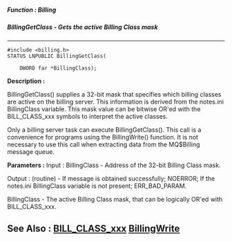 ##### Function : Billing
##### BillingGetClass - Gets the active Billing Class mask
---
```
#include <billing.h>
STATUS LNPUBLIC BillingGetClass(

	DWORD far *BillingClass);
```
**Description :**

BillingGetClass() supplies a 32-bit mask that specifies which billing classes 
are active on the billing server.  This information is derived from the 
notes.ini  BillingClass variable.  This mask value can be bitwise OR'ed with 
the BILL_CLASS_xxx symbols to interpret the active classes. 

Only a billing server task can execute BillingGetClass().  This call is a 
convenience for programs using the BillingWrite() function.  It is not 
necessary to use this call when extracting data from the MQ$Billing message 
queue.

**Parameters :**
Input :
BillingClass  -  Address of the 32-bit Billing Class mask.

Output :
(routine)  -  If message is obtained successfully; NOERROR;
If the notes.ini BillingClass variable is not present; ERR_BAD_PARAM.


BillingClass  -  The active Billing Class mask, that can be logically OR'ed with BILL_CLASS_xxx.


**See Also :**
[BILL_CLASS_xxx](/reference/Symb/BILL_CLASS_xxx)
[BillingWrite](/reference/Func/BillingWrite)
---
